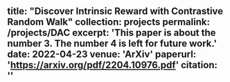 title: "Discover Intrinsic Reward with Contrastive Random Walk"
collection: projects
permalink: /projects/DAC
excerpt: 'This paper is about the number 3. The number 4 is left for future work.'
date: 2022-04-23
venue: 'ArXiv'
paperurl: 'https://arxiv.org/pdf/2204.10976.pdf'
citation: ''
---